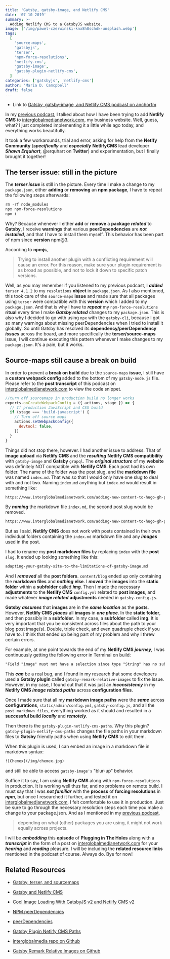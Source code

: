 ```yaml
---
title: 'Gatsby, gatsby-image, and Netlify CMS'
date: '07 10 2019'
summary: >-
  Adding Netlify CMS to a GatsbyJS website.
image: ['/img/pawel-czerwinski-knx8h8schdk-unsplash.webp']
tags:
  [
    'source-maps',
    'gatsbyjs',
    'terser',
    'npm-force-resolutions',
    'netlify-cms',
    'gatsby-image',
    'gatsby-plugin-netlify-cms',
  ]
categories: ['gatsbyjs', 'netlify-cms']
author: 'Maria D. Camcpbell'
draft: false
---
```


- Link to [Gatsby, gatsby-image, and Netlify CMS podcast on anchorfm](https://anchor.fm/maria-campbell/episodes/Gatsby--gatsby-image--and-Netlify-CMS-e4j887)

In my
[previous podcast](https://anchor.fm/maria-campbell/episodes/Gatsby--terser--and-source-maps-e4ip7k),
I talked about how I have been trying to add **Netlify CMS** to
[interglobalmedianetwork.com](https://www.interglobalmedianetwork.com), my
business website. Well, guess, what? I just completed implementing it a little
while ago today, and everything works beautifully.

It took a few workarounds, trial and error, asking for help from the **Netlfy
Community** (**_specifically_** and **_especially_** **NetlifyCMS** lead
developer **_Shawn Erquhart_**, @erquhart on **Twitter**) and experimentation,
but I finally brought it together!

## The terser issue: still in the picture

The **_terser issue_** is still in the picture. Every time I make a change to my
`package.json`, either **adding** or **removing** an **npm package**, I have to
repeat the following steps afterwards:

```js
rm -rf node_modules
npx npm-force-resolutions
npm i
```

Why? Because whenever I either **add** or **remove** a **package** **_related_**
to **Gatsby**, I receive **warnings** that various **peerDependencies** are
**_not installed_**, and that I have to install them myself. This behavior has
been part of npm since **version** npm@3.

According to **npmjs**,

> Trying to install another plugin with a conflicting requirement will cause an
> error. For this reason, make sure your plugin requirement is as broad as
> possible, and not to lock it down to specific patch versions.

Well, as you may remember if you listened to my previous podcast, I **_added_**
`terser 4.1.2` to my `resolutions` **object** in `package.json`. As I also
mentioned, this took care of the `source-maps` **issue** and made sure that all
packages using `terser` were compatible with this **version** which I added to
my `package.json`. And that is why I have to **_repeat_** my
`npm-force-resolutions` **ritual** every time I make **_Gatsby related_**
changes to my `package.json`. This is also why I decided to go with using `npx`
with the `gatsby-cli`, because I got so many warnings about missing
peerDependencies when I tried to install it globally. So until Gatsby has
resolved its **dependency/peerDependency** **_issues_** across the board, and
more specifically the **terser/source-maps** issue, I will continue executing
this pattern whenever I make changes to my `package.json`. It's a pain, but it
works.

## Source-maps still cause a break on build

In order to prevent a **break on build** due to the `source-maps` **issue**, I
still have a **custom webpack config** added to the bottom of my
`gatsby-node.js` file. Please refer to the **post transcript** of this podcast
on [interglobalmedianetwork.com](https://www.interglobalmedianetwork.com) to
view the code snippet.

```js
//turn off sourcemaps in production build no longer works
exports.onCreateWebpackConfig = ({ actions, stage }) => {
  // If production JavaScript and CSS build
  if (stage === 'build-javascript') {
    // Turn off source maps
    actions.setWebpackConfig({
      devtool: false,
    })
  }
}
```

Things did not stop there, however. I had another issue to address. That of
**image upload** via **Netlify CMS** and the **_resulting_** **Netlify CMS
compatibility** with `gatsby-image` and **Gatsby** `grapql`. The **_original
structure_** of my **website** was definitely NOT compatible with **Netlify
CMS**. Each post had its own folder. The name of the folder was the post slug,
and the **markdown file** was named `index.md`. That was so that I would only
have one slug to deal with and not two. Naming `index.md` anything but
`index.md` would result in something like:

```html
https://www.interglobalmedianetwork.com/adding-new-content-to-hugo-gh-pages/adding-new-content-to-hugo-gh-pages/
```

By **_naming_** the markdown file `index.md`, the second post slug would be
removed.

```html
https://www.interglobalmedianetwork.com/adding-new-content-to-hugo-gh-pages/
```

But as I said, **Netlify CMS** does not work with posts contained in their own
individual folders containing the `index.md` markdown file and any **_images_**
used in the post.

I had to rename my **post markdown files** by replacing `index` with the
**post** `slug`. It ended up looking something like this:

```md
adapting-your-gatsby-site-to-the-limitations-of-gatsby-image.md
```

And I **_removed_** all the **post folders**. `content/blog` ended up only
containing the **markdown files** and **_nothing_** **else**. I **_moved_** the
**images** into the **static folder** within a **subfolder** called **_img_**.
Then I made the necessary **adjustments** to the **Netlify CMS** `config.yml`
related to **post images**, and made whatever **_image related_**
**adjustments** needed in `gatsby-config.js`.

**Gatsby** **_assumes_** that **images** are in the **_same location_** as the
**posts**. However, **Netlify CMS** **_places_** all **images** in **_one
place_**. In the **static folder**, and then possibly in a **subfolder**. In my
case, a **subfolder** called **img**. It is very important that you be
consistent across files about the path to your blog post image(s). Double,
triple check, and even quadruple check if you have to. I think that ended up
being part of my problem and why I threw certain errors.

For example, at one point towards the end of my **Netlify CMS** **_journey_**, I
was continuously getting the following error in Terminal on build:

```md
"Field "image" must not have a selection since type "String" has no subfields."
```

This **_can_** be a real bug, and I found in my research that some developers
used a **Gatsby plugin** called `gatsby-remark-relative-images` to fix the
issue. However, in my case, I found out that it was just an **_inconsistency_**
in my **Netlify CMS** **_image related paths_** across **configuration files**.

Once I made sure that all my **markdown image paths** were the **_same_** across
**configurations**, `static/admin/config.yml`, `gatsby-config.js`, and all the
`post markdown files`, everything worked as it should and resulted in a
**successful build** **_locally_** and **_remotely_**.

Then there is the `gatsby-plugin-netlify-cms-paths`. Why this plugin?
`gatsby-plugin-netlify-cms-paths` changes the file paths in your markdown files
to **Gatsby** friendly paths when using **Netlify CMS** to edit them.

When this plugin is used, I can embed an image in a markdown file in markdown
syntax:

```html
![Chemex](/img/chemex.jpg)
```

and still be able to access `gatsby-image's` "blur-up" behavior.

Suffice it to say, I am using **Netlify CMS** along with `npm-force-resolutions`
in production. It is working well thus far, and no problems on remote build. I
must say that I was **_not familiar_** with the **process** of **forcing
resolutions** in **_npm_**, but once I researched it further, and tested it on
[interglobalmedianetwork.com](https://www.interglobalmedianetwork.com), I felt
comfortable to use it in production. Just be sure to go through the necessary
resolution steps each time you make a change to your package.json. And as I
mentioned in my
[previous podcast](https://anchor.fm/maria-campbell/episodes/Gatsby--terser--and-source-maps-e4ip7k),

> depending on what (other) packages you are using, it might not work equally
> across projects.

I will be **_embedding_** this **episode** of **Plugging in The Holes** along
with a **_transcript_** in the form of a post on
[interglobalmedianetwork.com](https://www.interglobalmedianetwork.com) for your
**_hearing_** and **_reading_** pleasure. I will be including the **related
resource links** mentioned in the podcast of course. Always do. Bye for now!

## Related Resources

- [Gatsby, terser, and sourcemaps](https://www.interglobalmedianetwork.com/blog/gatsby-terser-sourcemaps/)

- [Gatsby and Netlify CMS](https://www.netlifycms.org/docs/gatsby/)

- [Cool Image Loading With GatsbyJS v2 and Netlify CMS v2](https://blog.rousek.name/2018/08/10/cool-image-loading-with-gatsbyjs-v2-and-netlify-cms-v2/)

- [NPM peerDependencies](https://blog.angularindepth.com/npm-peer-dependencies-f843f3ac4e7f)

- [peerDependencies](https://docs.npmjs.com/files/package.json#peerdependencies)

- [Gatsby Plugin Netlify CMS Paths](https://www.gatsbyjs.org/packages/gatsby-plugin-netlify-cms-paths/)

- [interglobalmedia repo on Github](https://github.com/interglobalmedia/interglobalmedia)

- [Gatsby Remark Relative Images on Github](https://github.com/danielmahon/gatsby-remark-relative-images)
